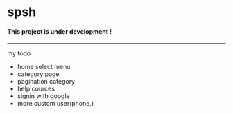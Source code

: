 # spsh
<h4>This project is under development !</h4>
<hr>
my todo
<ul>
    <li>home select menu</li>
    <li>category page</li>
    <li>pagination category</li>
    <li>help cources</li>
    <li>signin with google</li>
    <li>more custom user(phone,)</li>
</ul>